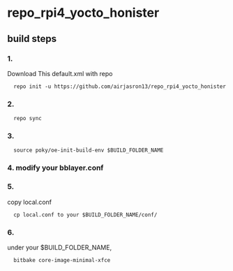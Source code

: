 # repo_rpi4_yocto_honister
## build steps


### 1. 
Download This default.xml with repo

      repo init -u https://github.com/airjasron13/repo_rpi4_yocto_honister
      
### 2.

      repo sync
      
### 3.

      source poky/oe-init-build-env $BUILD_FOLDER_NAME
      
### 4.    modify your bblayer.conf
      
### 5.    
copy local.conf


      cp local.conf to your $BUILD_FOLDER_NAME/conf/
      
### 6. 
under your $BUILD_FOLDER_NAME,

      bitbake core-image-minimal-xfce
